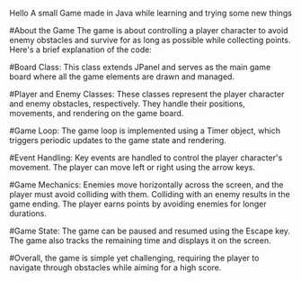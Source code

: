 Hello
A small Game made in Java while learning and trying some new things 

#About the Game
The game is about controlling a player character to avoid enemy obstacles and survive for as long as possible while collecting points. Here's a brief explanation of the code:

#Board Class: This class extends JPanel and serves as the main game board where all the game elements are drawn and managed.

#Player and Enemy Classes: These classes represent the player character and enemy obstacles, respectively. They handle their positions, movements, and rendering on the game board.

#Game Loop: The game loop is implemented using a Timer object, which triggers periodic updates to the game state and rendering.

#Event Handling: Key events are handled to control the player character's movement. The player can move left or right using the arrow keys.

#Game Mechanics: Enemies move horizontally across the screen, and the player must avoid colliding with them. Colliding with an enemy results in the game ending. The player earns points by avoiding enemies for longer durations.

#Game State: The game can be paused and resumed using the Escape key. The game also tracks the remaining time and displays it on the screen.

#Overall, the game is simple yet challenging, requiring the player to navigate through obstacles while aiming for a high score.
